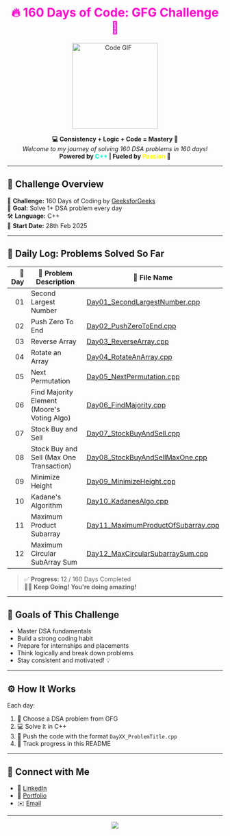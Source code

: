 <h1 align="center" style="color: #ff00cc;">🔥 160 Days of Code: GFG Challenge 🚀</h1>

<p align="center">
  <img src="https://media.giphy.com/media/f3iwJFOVOwuy7K6FFw/giphy.gif" width="200" alt="Code GIF" />
</p>

<p align="center">
  <b>💻 Consistency + Logic + Code = Mastery 💯</b><br/>
  <i>Welcome to my journey of solving 160 DSA problems in 160 days!</i><br/>
  <b>Powered by <span style="color: #00ffcc;">C++</span> | Fueled by <span style="color: #ffff00;">Passion</span> 💙</b>
</p>

---

## 🌈 Challenge Overview

🎯 **Challenge:** 160 Days of Coding by [GeeksforGeeks](https://www.geeksforgeeks.org)  
🧠 **Goal:** Solve 1+ DSA problem every day  
🛠️ **Language:** C++  
📆 **Start Date:** 28th Feb 2025

---

## 📅 Daily Log: Problems Solved So Far

| 🔢 Day | 📌 Problem Description                         | 📂 File Name                                     |
|-------:|------------------------------------------------|--------------------------------------------------|
| 01    | Second Largest Number                          | [Day01_SecondLargestNumber.cpp](Day01_SecondLargestNumber.cpp) |
| 02    | Push Zero To End                               | [Day02_PushZeroToEnd.cpp](Day02_PushZeroToEnd.cpp) |
| 03    | Reverse Array                                  | [Day03_ReverseArray.cpp](Day03_ReverseArray.cpp) |
| 04    | Rotate an Array                                | [Day04_RotateAnArray.cpp](Day04_RotateAnArray.cpp) |
| 05    | Next Permutation                               | [Day05_NextPermutation.cpp](Day05_NextPermutation.cpp) |
| 06    | Find Majority Element (Moore's Voting Algo)    | [Day06_FindMajority.cpp](Day06_FindMajority.cpp) |
| 07    | Stock Buy and Sell                             | [Day07_StockBuyAndSell.cpp](Day07_StockBuyAndSell.cpp) |
| 08    | Stock Buy and Sell (Max One Transaction)       | [Day08_StockBuyAndSellMaxOne.cpp](Day08_StockBuyAndSellMaxOne.cpp) |
| 09    | Minimize Height                                | [Day09_MinimizeHeight.cpp](Day09_MinimizeHeight.cpp) |
| 10    | Kadane's Algorithm                             | [Day10_KadanesAlgo.cpp](Day10_KadanesAlgo.cpp) |
| 11    | Maximum Product Subarray                       | [Day11_MaximumProductOfSubarray.cpp](Day11_MaximumProductOfSubarray.cpp) |
| 12    | Maximum Circular SubArray Sum                  | [Day12_MaxCircularSubarraySum.cpp](Day12_MaxCircularSubarraySum.cpp) |

> ✅ **Progress:** 12 / 160 Days Completed  
> 🧗‍♂️ **Keep Going! You're doing amazing!**

---

## 🎯 Goals of This Challenge

- Master DSA fundamentals  
- Build a strong coding habit  
- Prepare for internships and placements  
- Think logically and break down problems  
- Stay consistent and motivated! 💡

---

## ⚙️ How It Works

Each day:
1. 🧠 Choose a DSA problem from GFG
2. 💻 Solve it in C++
3. 📁 Push the code with the format `DayXX_ProblemTitle.cpp`
4. 📝 Track progress in this README

---

## 🌟 Connect with Me


- 💼 [LinkedIn](https://www.linkedin.com/in/jyotish-yadav-16130621a/)
- 🧠 [Portfolio](https://jyotishyadav.netlify.app/)
- ✉️ [Email](jyotishyadavcse@gmail.com)

---

<p align="center">
  <img src="https://readme-typing-svg.herokuapp.com?font=Fira+Code&size=22&pause=1000&color=00F7FF&center=true&vCenter=true&width=500&lines=Keep+Coding...;Keep+Growing...;160+Days+Challenge+On+Fire+🔥" />
</p>
